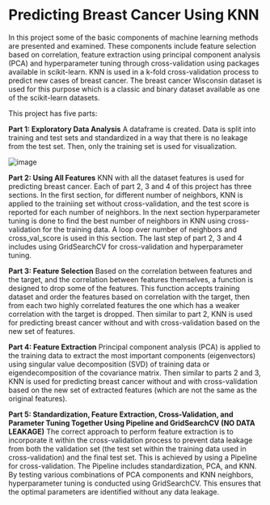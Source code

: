 # **Predicting Breast Cancer Using KNN**

In this project some of the basic components of machine learning methods are presented and examined. These components include feature selection based on correlation, feature extraction using principal component analysis (PCA) and hyperparameter tuning through cross-validation using packages available in scikit-learn. KNN is used in a k-fold cross-validation process to predict new cases of breast cancer. The breast cancer Wisconsin dataset is used for this purpose which is a classic and binary dataset available as one of the scikit-learn datasets. 

This project has five parts:

**Part 1: Exploratory Data Analysis**
A dataframe is created. Data is split into training and test sets and standardized in a way that there is no leakage from the test set. Then, only the training set is used for visualization.


![image](https://github.com/user-attachments/assets/e30822e1-e07a-4376-a696-d203907f46ce)



**Part 2: Using All Features**
KNN with all the dataset features is used for predicting breast cancer. Each of part 2, 3 and 4 of this project has three sections. In the first section, for different number of neighbors, KNN is applied to the trainiing set without cross-validation, and the test score is reported for each number of neighbors. In the next section hyperparameter tuning is done to find the best number of neighbors in KNN using cross-validation for the training data. A loop over number of neighbors and cross_val_score is used in this section. The last step of part 2, 3 and 4 includes using GridSearchCV for cross-validation and hyperparameter tuning.

**Part 3: Feature Selection**
Based on the correlation between features and the target, and the correlation between features themselves, a function is designed to drop some of the features. This function accepts training dataset and order the features based on correlation with the target, then from each two highly correlated features the one which has a weaker correlation with the target is dropped. Then similar to part 2, KNN is used for predicting breast cancer without and with cross-validation based on the new set of features.

**Part 4: Feature Extraction**
Principal component analysis (PCA) is applied to the training data to extract the most important components (eigenvectors) using singular value decomposition (SVD) of training data or eigendecomposition of the covariance matrix. Then similar to parts 2 and 3, KNN is used for predicting breast cancer without and with cross-validation based on the new set of extracted features (which are not the same as the original features).

**Part 5: Standardization, Feature Extraction, Cross-Validation, and Parameter Tuning Together Using Pipeline and GridSearchCV (NO DATA LEAKAGE)**
The correct approach to perform feature extraction is to incorporate it within the cross-validation process to prevent data leakage from both the validation set (the test set within the training data used in cross-validation) and the final test set. This is achieved by using a Pipeline for cross-validation. The Pipeline includes standardization, PCA, and KNN. By testing various combinations of PCA components and KNN neighbors, hyperparameter tuning is conducted using GridSearchCV. This ensures that the optimal parameters are identified without any data leakage.
